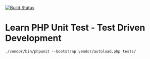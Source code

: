 [![Build Status](https://travis-ci.org/yohang88/php-test-driven.svg?branch=master)](https://travis-ci.org/yohang88/php-test-driven)

# Learn PHP Unit Test - Test Driven Development

```
./vendor/bin/phpunit --bootstrap vendor/autoload.php tests/  
```
